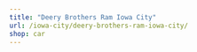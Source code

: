 ```yaml
---
title: "Deery Brothers Ram Iowa City"
url: /iowa-city/deery-brothers-ram-iowa-city/
shop: car
---
```

